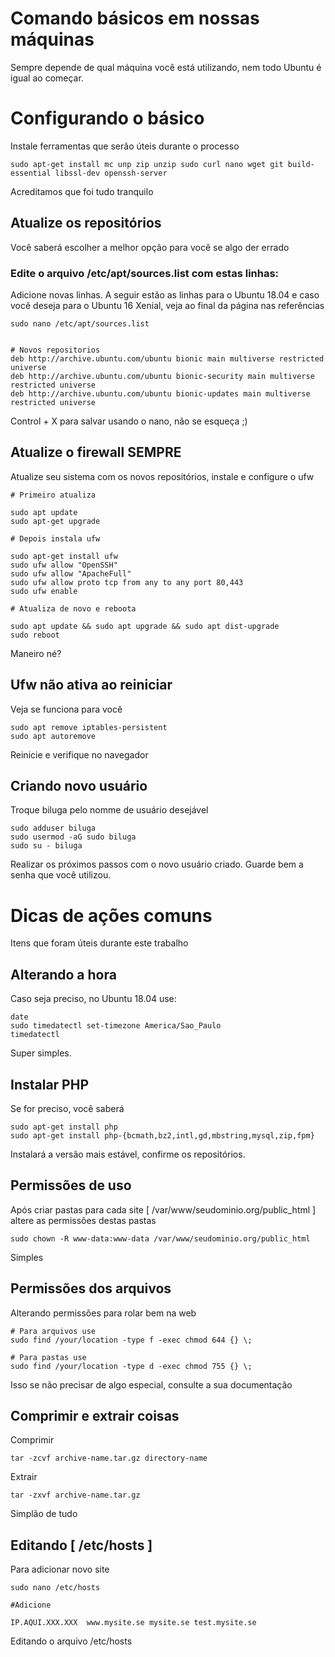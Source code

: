 <!-- TITLE: Criando Nova Maquina Com Ubuntu -->
<!-- SUBTITLE: A quick summary of Criando Nova Maquina Com Ubuntu -->

# Comando básicos em nossas máquinas
Sempre depende de qual máquina você está utilizando, nem todo Ubuntu é igual ao começar.

# Configurando o básico
Instale ferramentas que serão úteis durante o processo

```text
sudo apt-get install mc unp zip unzip sudo curl nano wget git build-essential libssl-dev openssh-server
```

Acreditamos que foi tudo tranquilo

## Atualize os repositórios

Você saberá escolher a melhor opção para você se algo der errado


### Edite o arquivo /etc/apt/sources.list com estas linhas:

Adicione novas linhas. A seguir estão as linhas para o Ubuntu 18.04 e caso você deseja para o Ubuntu 16 Xenial, veja ao final da página nas referências


```text
sudo nano /etc/apt/sources.list


# Novos repositorios
deb http://archive.ubuntu.com/ubuntu bionic main multiverse restricted universe
deb http://archive.ubuntu.com/ubuntu bionic-security main multiverse restricted universe
deb http://archive.ubuntu.com/ubuntu bionic-updates main multiverse restricted universe
```

Control + X  para salvar usando o nano, não se esqueça ;)


## Atualize o firewall SEMPRE
Atualize seu sistema com os novos repositórios, instale e configure o ufw

```text
# Primeiro atualiza

sudo apt update
sudo apt-get upgrade

# Depois instala ufw

sudo apt-get install ufw
sudo ufw allow "OpenSSH"
sudo ufw allow "ApacheFull"
sudo ufw allow proto tcp from any to any port 80,443
sudo ufw enable

# Atualiza de novo e reboota

sudo apt update && sudo apt upgrade && sudo apt dist-upgrade
sudo reboot
```

Maneiro né?


## Ufw não ativa ao reiniciar

Veja se funciona para você


```text
sudo apt remove iptables-persistent
sudo apt autoremove
```

Reinicie e verifique no navegador

## Criando novo usuário
Troque biluga pelo nomme de usuário desejável

```text
sudo adduser biluga
sudo usermod -aG sudo biluga
sudo su - biluga
```

Realizar os próximos passos com o novo usuário criado. Guarde bem a senha que você utilizou.


# Dicas de ações comuns
Itens que foram úteis durante este trabalho

## Alterando a hora
Caso seja preciso, no Ubuntu 18.04 use:

```text
date
sudo timedatectl set-timezone America/Sao_Paulo
timedatectl
```

Super simples.


## Instalar PHP
Se for preciso, você saberá

```text
sudo apt-get install php
sudo apt-get install php-{bcmath,bz2,intl,gd,mbstring,mysql,zip,fpm}
```

Instalará a versão mais estável, confirme os repositórios.

## Permissões de uso

Após criar pastas para cada site [ /var/www/seudominio.org/public_html ] altere as permissões destas pastas

```text
sudo chown -R www-data:www-data /var/www/seudominio.org/public_html
```

Simples

## Permissões dos arquivos

Alterando permissões para rolar bem na web


```text
# Para arquivos use
sudo find /your/location -type f -exec chmod 644 {} \; 

# Para pastas use
sudo find /your/location -type d -exec chmod 755 {} \;
```


Isso se não precisar de algo especial, consulte a sua documentação

## Comprimir e extrair coisas

Comprimir

```text
tar -zcvf archive-name.tar.gz directory-name
```


Extrair


```text
tar -zxvf archive-name.tar.gz
```

Simplão de tudo

## Editando [ /etc/hosts ]
Para adicionar novo site

```text
sudo nano /etc/hosts

#Adicione

IP.AQUI.XXX.XXX  www.mysite.se mysite.se test.mysite.se

```


Editando o arquivo /etc/hosts

